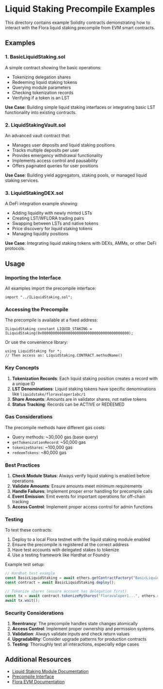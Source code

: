 # Liquid Staking Precompile Examples

This directory contains example Solidity contracts demonstrating how to interact with the Flora liquid staking precompile from EVM smart contracts.

## Examples

### 1. BasicLiquidStaking.sol

A simple contract showing the basic operations:
- Tokenizing delegation shares
- Redeeming liquid staking tokens
- Querying module parameters
- Checking tokenization records
- Verifying if a token is an LST

**Use Case**: Building simple liquid staking interfaces or integrating basic LST functionality into existing contracts.

### 2. LiquidStakingVault.sol

An advanced vault contract that:
- Manages user deposits and liquid staking positions
- Tracks multiple deposits per user
- Provides emergency withdrawal functionality
- Implements access control and pausability
- Offers paginated queries for user positions

**Use Case**: Building yield aggregators, staking pools, or managed liquid staking services.

### 3. LiquidStakingDEX.sol

A DeFi integration example showing:
- Adding liquidity with newly minted LSTs
- Creating LST/WFLORA trading pairs
- Swapping between LSTs and native tokens
- Price discovery for liquid staking tokens
- Managing liquidity positions

**Use Case**: Integrating liquid staking tokens with DEXs, AMMs, or other DeFi protocols.

## Usage

### Importing the Interface

All examples import the precompile interface:

```solidity
import "../ILiquidStaking.sol";
```

### Accessing the Precompile

The precompile is available at a fixed address:

```solidity
ILiquidStaking constant LIQUID_STAKING = ILiquidStaking(0x0000000000000000000000000000000000000800);
```

Or use the convenience library:

```solidity
using LiquidStaking for *;
// Then access as: LiquidStaking.CONTRACT.methodName()
```

### Key Concepts

1. **Tokenization Records**: Each liquid staking position creates a record with a unique ID
2. **LST Denominations**: Liquid staking tokens have specific denominations like `liquidstake/floravaloper1abc/1`
3. **Share Amounts**: Amounts are in validator shares, not native tokens
4. **Status Tracking**: Records can be ACTIVE or REDEEMED

### Gas Considerations

The precompile methods have different gas costs:
- Query methods: ~30,000 gas (base query)
- `getTokenizationRecord`: ~50,000 gas
- `tokenizeShares`: ~100,000 gas
- `redeemTokens`: ~80,000 gas

### Best Practices

1. **Check Module Status**: Always verify liquid staking is enabled before operations
2. **Validate Amounts**: Ensure amounts meet minimum requirements
3. **Handle Failures**: Implement proper error handling for precompile calls
4. **Event Emission**: Emit events for important operations for off-chain tracking
5. **Access Control**: Implement proper access control for admin functions

### Testing

To test these contracts:

1. Deploy to a local Flora testnet with the liquid staking module enabled
2. Ensure the precompile is registered at the correct address
3. Have test accounts with delegated stakes to tokenize
4. Use a testing framework like Hardhat or Foundry

Example test setup:

```javascript
// Hardhat test example
const BasicLiquidStaking = await ethers.getContractFactory("BasicLiquidStaking");
const contract = await BasicLiquidStaking.deploy();

// Tokenize shares (ensure account has delegation first)
const tx = await contract.tokenizeMyShares("floravaloper1...", ethers.utils.parseEther("100"));
await tx.wait();
```

### Security Considerations

1. **Reentrancy**: The precompile handles state changes atomically
2. **Access Control**: Implement proper ownership and permission systems
3. **Validation**: Always validate inputs and check return values
4. **Upgradability**: Consider upgrade patterns for production contracts
5. **Testing**: Thoroughly test all interactions, especially edge cases

## Additional Resources

- [Liquid Staking Module Documentation](../../README.md)
- [Precompile Interface](../ILiquidStaking.sol)
- [Flora EVM Documentation](https://docs.flora.network/evm)